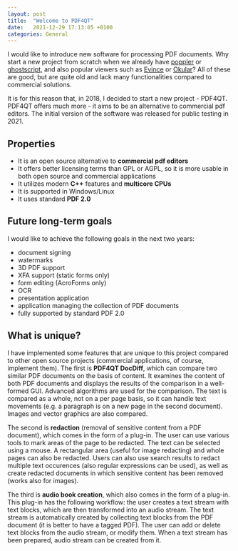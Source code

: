 ```yaml
---
layout: post  
title:  "Welcome to PDF4QT"
date:   2021-12-29 17:13:05 +0100  
categories: General
---
```


I would like to introduce new software for processing PDF documents. Why start a new project from scratch when we already have [poppler](poppler.freedesktop.org/) or [ghostscript,](https://artifex.com/products/ghostscript/) and also popular viewers such as [Evince](https://wiki.gnome.org/Apps/Evince) or [Okular](https://okular.kde.org/cs/)? All of these are good, but are quite old and lack many functionalities compared to commercial solutions.

<!-- more -->
It is for this reason that, in 2018, I decided to start a new project - PDF4QT. PDF4QT offers much more - it aims to be an alternative to commercial pdf editors. The initial version of the software was released for public testing in 2021.

## Properties

- It is an open source alternative to **commercial pdf editors**
- It offers better licensing terms than GPL or AGPL, so it is more usable in both open source and commercial applications
- It utilizes modern **C++** features and **multicore CPUs**
- It is supported in Windows/Linux
- It uses standard **PDF 2.0**

## Future long-term goals

I would like to achieve the following goals in the next two years:

- document signing
- watermarks
- 3D PDF support
- XFA support (static forms only)
- form editing (AcroForms only)
- OCR
- presentation application
- application managing the collection of PDF documents
- fully supported by standard PDF 2.0

## What is unique?

I have implemented some features that are unique to this project compared to other open source projects (commercial applications, of course, implement them). The first is **PDF4QT DocDiff**, which can compare two similar PDF documents on the basis of content. It examines the content of both PDF documents and displays the results of the comparison in a well-formed GUI. Advanced algorithms are used for the comparison. The text is compared as a whole, not on a per page basis, so it can handle text movements (e.g. a paragraph is on a new page in the second document). Images and vector graphics are also compared.

The second is **redaction** (removal of sensitive content from a PDF document), which comes in the form of a plug-in. The user can use various tools to mark areas of the page to be redacted. The text can be selected using a mouse. A rectangular area (useful for image redacting) and whole pages can also be redacted. Users can also use search results to redact multiple text occurences (also regular expressions can be used), as well as create redacted documents in which sensitive content has been removed (works also for images).

The third is **audio book creation**, which also comes in the form of a plug-in. This plug-in has the following workflow: the user creates a text stream with text blocks, which are then transformed into an audio stream. The text stream is automatically created by collecting text blocks from the PDF document (it is better to have a tagged PDF). The user can add or delete text blocks from the audio stream, or modify them. When a text stream has been prepared, audio stream can be created from it.